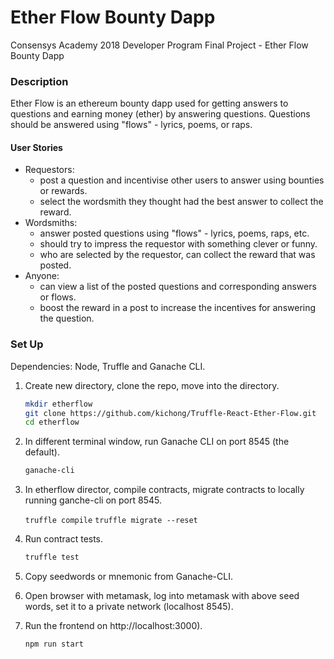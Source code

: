 # Ether Flow Bounty Dapp
Consensys Academy 2018 Developer Program Final Project - Ether Flow Bounty Dapp

### Description
Ether Flow is an ethereum bounty dapp used for getting answers to questions and earning money (ether) by answering questions.
Questions should be answered using "flows" - lyrics, poems, or raps. 

#### User Stories
* Requestors:
  * post a question and incentivise other users to answer using bounties or rewards.
  * select the wordsmith they thought had the best answer to collect the reward.
* Wordsmiths:
  * answer posted questions using "flows" - lyrics, poems, raps, etc.
  * should try to impress the requestor with something clever or funny.
  * who are selected by the requestor, can collect the reward that was posted.
* Anyone:
  * can view a list of the posted questions and corresponding answers or flows.
  * boost the reward in a post to increase the incentives for answering the question.
  
### Set Up
Dependencies: Node, Truffle and Ganache CLI.

1. Create new directory, clone the repo, move into the directory.

	```sh
   mkdir etherflow
   git clone https://github.com/kichong/Truffle-React-Ether-Flow.git
   cd etherflow
    ```

2. In different terminal window, run Ganache CLI on port 8545 (the default).

	```sh
	ganache-cli
    ```

3. In etherflow director, compile contracts, migrate contracts to locally running ganche-cli on port 8545.

	
	`truffle compile`
  `truffle migrate --reset`
 
    
4.  Run contract tests.

	```sh
	truffle test
    ```

5. Copy seedwords or mnemonic from Ganache-CLI.

6. Open browser with metamask, log into metamask with above seed words, set it to a private network (localhost 8545).

7. Run the frontend on http://localhost:3000).

	```sh
	npm run start
    ```
    
 
